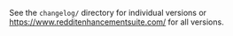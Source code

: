 See the `changelog/` directory for individual versions or https://www.redditenhancementsuite.com/ for all versions.
